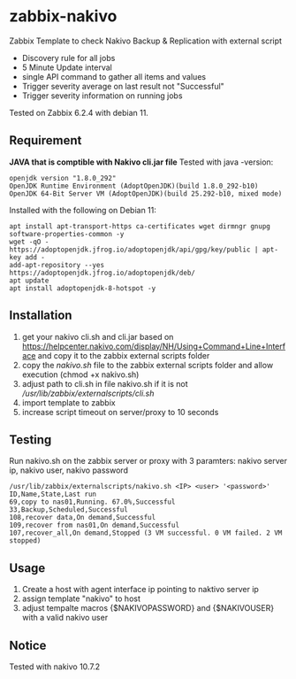 # zabbix-nakivo
Zabbix Template to check Nakivo Backup &amp; Replication with external script
- Discovery rule for all jobs
- 5 Minute Update interval
- single API command to gather all items and values
- Trigger severity average on last result not "Successful"
- Trigger severity information on running jobs

Tested on Zabbix 6.2.4 with debian 11.

## Requirement
**JAVA that is comptible with Nakivo cli.jar file**
Tested with java -version: 
```
openjdk version "1.8.0_292"
OpenJDK Runtime Environment (AdoptOpenJDK)(build 1.8.0_292-b10)
OpenJDK 64-Bit Server VM (AdoptOpenJDK)(build 25.292-b10, mixed mode)
```

Installed with the following on Debian 11:
```
apt install apt-transport-https ca-certificates wget dirmngr gnupg software-properties-common -y
wget -qO - https://adoptopenjdk.jfrog.io/adoptopenjdk/api/gpg/key/public | apt-key add -
add-apt-repository --yes https://adoptopenjdk.jfrog.io/adoptopenjdk/deb/
apt update
apt install adoptopenjdk-8-hotspot -y
```

## Installation
1. get your nakivo cli.sh and cli.jar based on https://helpcenter.nakivo.com/display/NH/Using+Command+Line+Interface and copy it to the zabbix external scripts folder
2. copy the *nakivo.sh* file to the zabbix external scripts folder and allow execution (chmod +x nakivo.sh)
3. adjust path to cli.sh in file nakivo.sh if it is not */usr/lib/zabbix/externalscripts/cli.sh*
4. import template to zabbix
5. increase script timeout on server/proxy to 10 seconds

## Testing
Run nakivo.sh on the zabbix server or proxy with 3 paramters: nakivo server ip, nakivo user, nakivo password
```
/usr/lib/zabbix/externalscripts/nakivo.sh <IP> <user> '<password>'
ID,Name,State,Last run
69,copy to nas01,Running. 67.0%,Successful
33,Backup,Scheduled,Successful
108,recover data,On demand,Successful
109,recover from nas01,On demand,Successful
107,recover_all,On demand,Stopped (3 VM successful. 0 VM failed. 2 VM stopped)
```

## Usage
1. Create a host with agent interface ip pointing to naktivo server ip
2. assign template "nakivo" to host
3. adjust tempalte macros {$NAKIVOPASSWORD} and {$NAKIVOUSER} with a valid nakivo user


## Notice
Tested with nakivo 10.7.2
